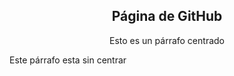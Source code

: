 <div align="center">
  <h2 color="blue">Página de GitHub</h2>
  <p>Esto es un párrafo centrado</p>
</div>

<p>Este párrafo esta sin centrar</p>

